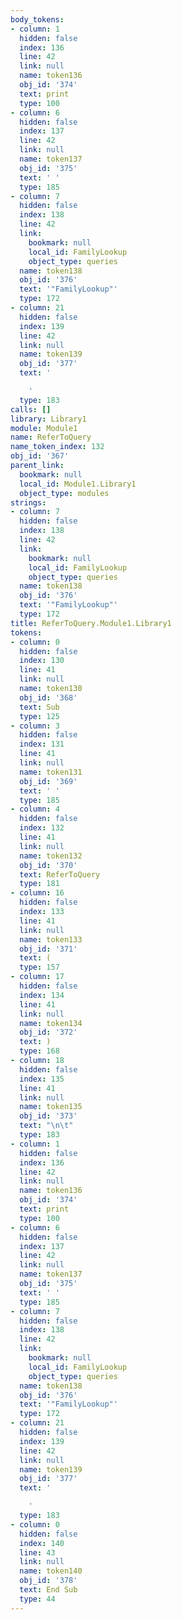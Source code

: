 ```yaml
---
body_tokens:
- column: 1
  hidden: false
  index: 136
  line: 42
  link: null
  name: token136
  obj_id: '374'
  text: print
  type: 100
- column: 6
  hidden: false
  index: 137
  line: 42
  link: null
  name: token137
  obj_id: '375'
  text: ' '
  type: 185
- column: 7
  hidden: false
  index: 138
  line: 42
  link:
    bookmark: null
    local_id: FamilyLookup
    object_type: queries
  name: token138
  obj_id: '376'
  text: '"FamilyLookup"'
  type: 172
- column: 21
  hidden: false
  index: 139
  line: 42
  link: null
  name: token139
  obj_id: '377'
  text: '

    '
  type: 183
calls: []
library: Library1
module: Module1
name: ReferToQuery
name_token_index: 132
obj_id: '367'
parent_link:
  bookmark: null
  local_id: Module1.Library1
  object_type: modules
strings:
- column: 7
  hidden: false
  index: 138
  line: 42
  link:
    bookmark: null
    local_id: FamilyLookup
    object_type: queries
  name: token138
  obj_id: '376'
  text: '"FamilyLookup"'
  type: 172
title: ReferToQuery.Module1.Library1
tokens:
- column: 0
  hidden: false
  index: 130
  line: 41
  link: null
  name: token130
  obj_id: '368'
  text: Sub
  type: 125
- column: 3
  hidden: false
  index: 131
  line: 41
  link: null
  name: token131
  obj_id: '369'
  text: ' '
  type: 185
- column: 4
  hidden: false
  index: 132
  line: 41
  link: null
  name: token132
  obj_id: '370'
  text: ReferToQuery
  type: 181
- column: 16
  hidden: false
  index: 133
  line: 41
  link: null
  name: token133
  obj_id: '371'
  text: (
  type: 157
- column: 17
  hidden: false
  index: 134
  line: 41
  link: null
  name: token134
  obj_id: '372'
  text: )
  type: 168
- column: 18
  hidden: false
  index: 135
  line: 41
  link: null
  name: token135
  obj_id: '373'
  text: "\n\t"
  type: 183
- column: 1
  hidden: false
  index: 136
  line: 42
  link: null
  name: token136
  obj_id: '374'
  text: print
  type: 100
- column: 6
  hidden: false
  index: 137
  line: 42
  link: null
  name: token137
  obj_id: '375'
  text: ' '
  type: 185
- column: 7
  hidden: false
  index: 138
  line: 42
  link:
    bookmark: null
    local_id: FamilyLookup
    object_type: queries
  name: token138
  obj_id: '376'
  text: '"FamilyLookup"'
  type: 172
- column: 21
  hidden: false
  index: 139
  line: 42
  link: null
  name: token139
  obj_id: '377'
  text: '

    '
  type: 183
- column: 0
  hidden: false
  index: 140
  line: 43
  link: null
  name: token140
  obj_id: '378'
  text: End Sub
  type: 44
---
```

